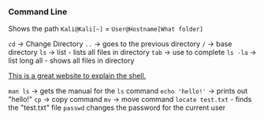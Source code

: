 ### Command Line
Shows the path
`Kali@Kali[~]` = `User@Hostname[What folder]`

`cd` -> Change Directory
`..` -> goes to the previous directory
`/` -> base directory
`ls` -> list - lists all files in directory
`tab` -> use to complete
`ls -la` -> list long all - shows all files in directory

[This is a great website to explain the shell.](https://explainshell.com)

`man ls` -> gets the manual for the `ls` command
`echo 'hello!'` -> prints out "hello!"
`cp` -> copy command
`mv` -> move command
`locate test.txt` - finds the "test.txt" file
`passwd` changes the password for the current user
